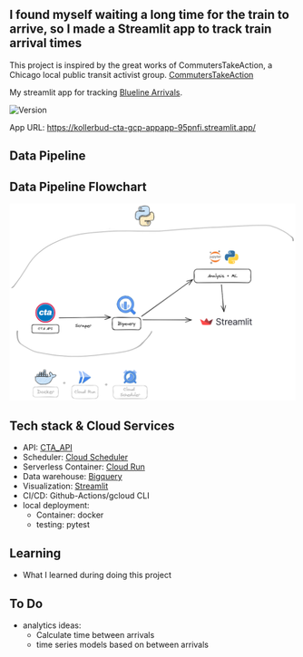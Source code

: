 ## I found myself waiting a long time for the train to arrive, so I made a Streamlit app to track train arrival times

This project is inspired by the great works of CommutersTakeAction, a Chicago local public transit activist group.
[CommutersTakeAction](https://linktr.ee/commuterstakeaction)

My streamlit app for tracking [Blueline Arrivals](https://kollerbud-cta-gcp-appapp-95pnfi.streamlit.app/).

<div>
    <img alt="Version" src="https://img.shields.io/badge/Project Number-1-orange.svg?cacheSeconds=2592000" />
</div>

App URL: <https://kollerbud-cta-gcp-appapp-95pnfi.streamlit.app/>

## Data Pipeline

## Data Pipeline Flowchart
![pipe_image](https://github.com/kollerbud/cta_gcp/blob/master/img/cta-2023-11-16-2104.png)


## Tech stack & Cloud Services
* API: [CTA_API](https://www.transitchicago.com/developers/)
* Scheduler: [Cloud Scheduler](https://cloud.google.com/scheduler)
* Serverless Container: [Cloud Run](https://cloud.google.com/run)
* Data warehouse: [Bigquery](https://cloud.google.com/bigquery)
* Visualization: [Streamlit](https://docs.streamlit.io/)
* CI/CD: Github-Actions/gcloud CLI
* local deployment:
    * Container: docker
    * testing: pytest

## Learning 
* What I learned during doing this project

## To Do
* analytics ideas:
    * Calculate time between arrivals
    * time series models based on between arrivals